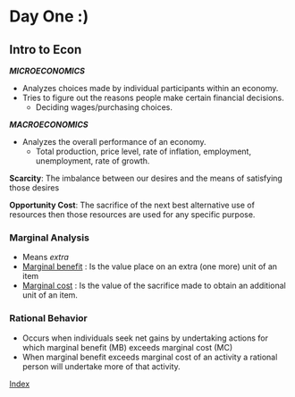 # Day One :)

## Intro to Econ

 ***MICROECONOMICS***

- Analyzes choices made by individual participants within an economy.
- Tries to figure out the reasons people make certain financial decisions.
  - Deciding wages/purchasing choices.

***MACROECONOMICS***

- Analyzes the overall performance of an economy.
  - Total production, price level, rate of inflation, employment, unemployment, rate of growth.


**Scarcity**: The imbalance between our desires and the means of satisfying those desires

**Opportunity Cost**: The sacrifice of the next best alternative use of resources then those resources are used for any specific purpose. 


### Marginal Analysis
- Means *extra*
- [Marginal benefit](https://www.investopedia.com/terms/m/marginalbenefit.asp)
: Is the value place on an extra (one more) unit of an item
- [Marginal cost](http://economicsconcepts.com/marginal_cost.htm)
: Is the value of the sacrifice made to obtain an additional unit of an item.

### Rational Behavior
- Occurs when individuals seek net gains by undertaking actions for which marginal benefit (MB) exceeds marginal cost (MC)
- When marginal benefit exceeds marginal cost of an activity a rational person will undertake more of that activity.

[Index](../../../index.md)

